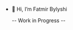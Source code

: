 - 👋 Hi, I’m Fatmir Bylyshi

  -- Work in Progress -- 

<!---
Fatmir01/Fatmir01 is a ✨ special ✨ repository because its `README.md` (this file) appears on your GitHub profile.
You can click the Preview link to take a look at your changes.
--->
